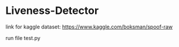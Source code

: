 # Liveness-Detector
link for kaggle dataset:
https://www.kaggle.com/boksman/spoof-raw


run file test.py
